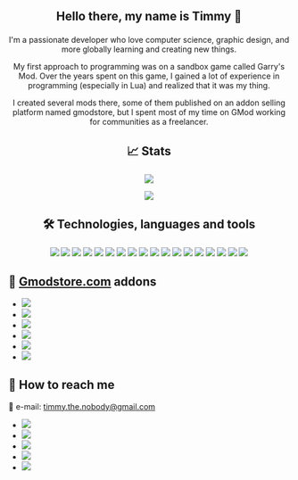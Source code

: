 ## <p align="center">Hello there, my name is Timmy 👋
<p align="center">I'm a passionate developer who love computer science, graphic design, and more globally learning and creating new things.

<p align="center">My first approach to programming was on a sandbox game called Garry's Mod. Over the years spent on this game, I gained a lot of experience in programming (especially in Lua) and realized that it was my thing.

<p align="center">I created several mods there, some of them published on an addon selling platform named gmodstore, but I spent most of my time on GMod working for communities as a freelancer.

## <p align="center">📈 Stats
<p align="center">
    <img src="https://github-readme-stats.vercel.app/api?username=Timmy-the-nobody&count_private=true&show_icons=true&theme=github_dark&include_all_commits=true">
</p>
<p align="center">
    <img src="https://github-readme-stats.vercel.app/api/top-langs/?username=Timmy-the-nobody&theme=github_dark">
</p>

## <p align="center">🛠️ Technologies, languages and tools
<p align="center">
    <img src="https://img.shields.io/badge/Windows-1c2f45?logo=Windows">
    <img src="https://img.shields.io/badge/Android-1c2f45?logo=Android">
    <img src="https://img.shields.io/badge/Unreal_Engine-1c2f45?logo=UnrealEngine">
    <img src="https://img.shields.io/badge/Lua-1c2f45?logo=Lua">
    <img src="https://img.shields.io/badge/JavaScript-1c2f45?logo=JavaScript">
    <img src="https://img.shields.io/badge/HTML5-1c2f45?logo=HTML5">
    <img src="https://img.shields.io/badge/CSS-1c2f45?logo=CSS3">
    <img src="https://img.shields.io/badge/MySQL-1c2f45?logo=MySQL">
    <img src="https://img.shields.io/badge/SQLite-1c2f45?logo=SQLite">
    <img src="https://img.shields.io/badge/PostgreSQL-1c2f45?logo=PostgreSQL">
    <img src="https://img.shields.io/badge/Visual_Studio_Code-1c2f45?logo=VisualStudioCode">
    <img src="https://img.shields.io/badge/Git-1c2f45?logo=Git">
    <img src="https://img.shields.io/badge/GitHub-1c2f45?logo=GitHub">
    <img src="https://img.shields.io/badge/GitLab-1c2f45?logo=GitLab">
    <img src="https://img.shields.io/badge/GitKraken-1c2f45?logo=GitKraken">
    <img src="https://img.shields.io/badge/WakaTime-1c2f45?logo=WakaTime">
    <img src="https://img.shields.io/badge/GIMP-1c2f45?logo=GIMP">
    <img src="https://img.shields.io/badge/Ableton_Live-1c2f45?logo=AbletonLive">
</p>

## 🛒 [Gmodstore.com](https://www.gmodstore.com/users/timmythenobody/addons) addons
- [![](https://img.shields.io/badge/🍇_Winemaking_System-1c2f45)](https://www.gmodstore.com/market/view/winemaking-system)
- [![](https://img.shields.io/badge/🚧_VMS_System-1c2f45)](https://www.gmodstore.com/market/view/7421)
- [![](https://img.shields.io/badge/📠_OnePrint-1c2f45)](https://www.gmodstore.com/market/view/7320)
- [![](https://img.shields.io/badge/⌚_GSmartWatch-1c2f45)](https://www.gmodstore.com/market/view/gsmartwatch-unique-and-customizable-watches-for-your-server)
- [![](https://img.shields.io/badge/💸_Cash_Logistics_System-1c2f45)](https://www.gmodstore.com/market/view/ultimate-brinks-system-ubs)
- [![](https://img.shields.io/badge/🐝_Beekeeping_System-1c2f45)](https://www.gmodstore.com/market/view/beekeeping-system)

## 🔎 How to reach me
📧 e-mail: timmy.the.nobody@gmail.com

- [![](https://img.shields.io/badge/‎-GitLab-95a5a6?logo=GitLab)](https://gitlab.com/timmy.the.nobody)
- [![](https://img.shields.io/badge/‎-Steam-95a5a6?logo=Steam)](https://steamcommunity.com/id/timmythenobody)
- [![](https://img.shields.io/badge/‎-Discord-95a5a6?logo=Discord)](https://discordapp.com/users/317885698747400194)
- [![](https://img.shields.io/badge/‎-YouTube-95a5a6?logo=YouTube)](https://www.youtube.com/channel/UCxGjRU8uZkj7oK8Tv22aC7A/featured)
- [![](https://img.shields.io/badge/‎-Twitch-95a5a6?logo=Twitch)](https://www.twitch.tv/timmythenobody)
